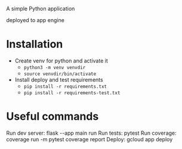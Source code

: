 A simple Python application

deployed to app engine

# Installation

* Create venv for python and activate it
  * `python3 -m venv venvdir`
  * `source venvdir/bin/activate`
* Install deploy and test requirements
  * `pip install -r requirements.txt`
  * `pip install -r requirements-test.txt`

# Useful commands

Run dev server:
        flask --app main run
Run tests:
        pytest
Run coverage:
        coverage run -m pytest
        coverage report
Deploy:
        gcloud app deploy
